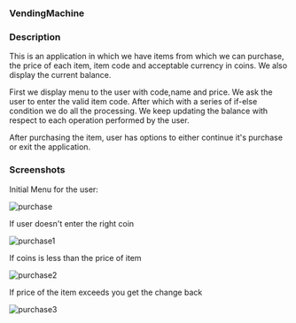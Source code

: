 ### VendingMachine


### Description

This is an application in which we have items from which we can purchase, the price of each item, item code and 
acceptable currency in coins.
We also display the current balance.

First we display menu to the user with code,name and price.
We ask the user to enter the valid item code.
After which with a series of if-else condition we do all the processing.
We keep updating the balance with respect to each operation performed
by the user.

After purchasing the item, user has options to either continue it's 
purchase or exit the application.




### Screenshots

Initial Menu for the user:


![purchase](https://user-images.githubusercontent.com/19607928/138601583-8affd99a-959c-4c3a-b821-e7c114be9d8a.PNG)


If user doesn't enter the right coin


![purchase1](https://user-images.githubusercontent.com/19607928/138601791-463ef1b7-bd60-457d-bd56-4b2c87930836.PNG)


If coins is less than the price of item


![purchase2](https://user-images.githubusercontent.com/19607928/138601828-e611b485-30ee-449a-ae25-eb6fba680dd4.PNG)


If price of the item exceeds you get the change back


![purchase3](https://user-images.githubusercontent.com/19607928/138601879-0d84849c-5036-4585-9ae7-d55cbf747634.PNG)
